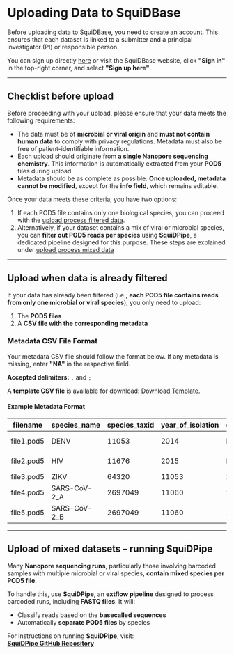 # Uploading Data to SquiDBase

Before uploading data to SquiDBase, you need to create an account. This ensures that each dataset is linked to a submitter and a principal investigator (PI) or responsible person.  

You can sign up directly [here](https://squidbase.org/account/register) or visit the SquiDBase website, click **"Sign in"** in the top-right corner, and select **"Sign up here"**.

---

## Checklist before upload

Before proceeding with your upload, please ensure that your data meets the following requirements:

- The data must be of **microbial or viral origin** and **must not contain human data** to comply with privacy regulations. Metadata must also be free of patient-identifiable information.  
- Each upload should originate from **a single Nanopore sequencing chemistry**. This information is automatically extracted from your **POD5** files during upload.  
- Metadata should be as complete as possible. **Once uploaded, metadata cannot be modified**, except for the **info field**, which remains editable.  

Once your data meets these criteria, you have two options:
1. If each POD5 file contains only one biological species, you can proceed with the [upload process filtered data](#upload-when-data-is-already-filtered).  
2. Alternatively, if your dataset contains a mix of viral or microbial species, you can **filter out POD5 reads per species** using **SquiDPipe**, a dedicated pipeline designed for this purpose. These steps are explained under [upload process mixed data](#upload-of-mixed-datasets-–-running-squidpipe)

---

## Upload when data is already filtered

If your data has already been filtered (i.e., **each POD5 file contains reads from only one microbial or viral species**), you only need to upload:  

1. The **POD5 files**  
2. A **CSV file with the corresponding metadata**  

### Metadata CSV File Format

Your metadata CSV file should follow the format below. If any metadata is missing, enter **"NA"** in the respective field.  

**Accepted delimiters:** `,` and `;`  

A **template CSV file** is available for download: [Download Template](assets/full.csv).  

#### Example Metadata Format  

| filename   | species_name    | species_taxid | year_of_isolation | country_of_isolation | geographic_origin | strain_lineage | source_id | host_taxid | internal_lab_id | diagnostic_method_id | remarks         |
|------------|---------------|--------------|-------------------|--------------------|----------------|--------------|----------|-----------|----------------|-------------------|----------------|
| file1.pod5  | DENV          | 11053        | 2014              | NA                 | NA             | ECSA         | NA       | NA        | NA             | NA                | ITM collection |
| file2.pod5  | HIV           | 11676        | 2015              | BE                 | NI             | ECSA         | NA       | NA        | NA             | NA                | ITM collection |
| file3.pod5  | ZIKV          | 64320        | 11053             | 2015               | BE             | ID           | NA       | NA        | NA             | NA                | NA             |
| file4.pod5  | SARS-CoV-2_A  | 2697049      | 11060             | 2018               | BE             | PE           | NA       | NA        | NA             | NA                | NA             |
| file5.pod5  | SARS-CoV-2_B  | 2697049      | 11060             | 2018               | BE             | PE           | NA       | NA        | NA             | NA                | NA             |

---

## Upload of mixed datasets – running SquiDPipe 

Many **Nanopore sequencing runs**, particularly those involving barcoded samples with multiple microbial or viral species, **contain mixed species per POD5 file**.  

To handle this, use **SquiDPipe**, an **extflow pipeline** designed to process barcoded runs, including **FASTQ files**. It will:  

- Classify reads based on the **basecalled sequences**  
- Automatically **separate POD5 files** by species  

For instructions on running **SquiDPipe**, visit:  
[**SquiDPipe GitHub Repository**](https://github.com/Cuypers-Wim/squidpipe)
